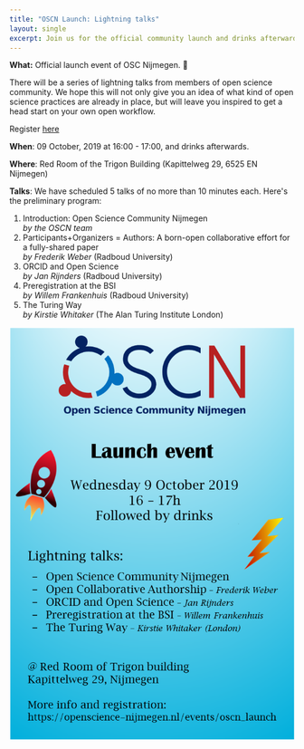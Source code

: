 ```yaml
---
title: "OSCN Launch: Lightning talks"
layout: single
excerpt: Join us for the official community launch and drinks afterwards!
---
```


**What:** Official launch event of OSC Nijmegen. 🎉

There will be a series of lightning talks from members of open science community.
We hope this will not only give you an idea of what kind of open science practices are already in place, but will leave you inspired to get a head start on your own open workflow.

Register [here](https://forms.gle/gP5cFY4vLJARj2G27)

**When**: 09 October, 2019 at 16:00 - 17:00, and drinks afterwards.

**Where**: Red Room of the Trigon Building (Kapittelweg 29, 6525 EN Nijmegen)

**Talks**: We have scheduled 5 talks of no more than 10 minutes each. Here's the preliminary program:

1. Introduction: Open Science Community Nijmegen <br> _by the OSCN team_
2. Participants+Organizers = Authors: A born-open collaborative effort for a fully-shared paper <br>
_by Frederik Weber_ (Radboud University)
3. ORCID and Open Science <br> _by Jan Rijnders_ (Radboud University)
4. Preregistration at the BSI <br> _by Willem Frankenhuis_ (Radboud University)
5. The Turing Way <br> _by Kirstie Whitaker_ (The Alan Turing Institute London)

![flyer](../../assets//images//oscn_launch_flyer.png)
